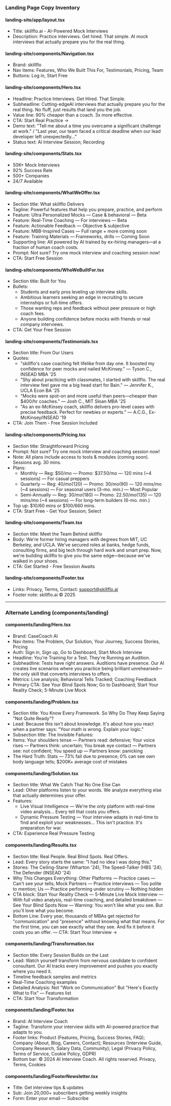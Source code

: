 ### Landing Page Copy Inventory

#### landing-site/app/layout.tsx
- Title: skillflo.ai - AI-Powered Mock Interviews
- Description: Practice interviews. Get hired. That simple. AI mock interviews that actually prepare you for the real thing.

#### landing-site/components/Navigation.tsx
- Brand: skillflo
- Nav items: Features, Who We Built This For, Testimonials, Pricing, Team
- Buttons: Log in, Start Free

#### landing-site/components/Hero.tsx
- Headline: Practice Interviews. Get Hired. That Simple.
- Subheadline: Cutting-edgeAI interviews that actually prepare you for the real thing. No fluff, just results that land you the job.
- Value line: 90% cheaper than a coach. 3x more effective.
- CTA: Start Real Practice →
- Demo text: "Tell me about a time you overcame a significant challenge at work." / "Last year, our team faced a critical deadline when our lead developer left unexpectedly..."
- Status text: AI Interview Session; Recording

#### landing-site/components/Stats.tsx
- 50K+ Mock Interviews
- 92% Success Rate
- 500+ Companies
- 24/7 Available

#### landing-site/components/WhatWeOffer.tsx
- Section title: What skillflo Delivers
- Tagline: Powerful features that help you prepare, practice, and perform
- Feature: Ultra Personalized Mocks — Case & behavioral — Beta
- Feature: Real-Time Coaching — For interviews — Beta
- Feature: Actionable Feedback — Objective & subjective
- Feature: MBB-Inspired Cases — Full range + more coming soon
- Feature: Training Materials — Frameworks, drills — Coming Soon
- Supporting line: All powered by AI trained by ex-hiring managers—at a fraction of human coach costs.
- Prompt: Not sure? Try one mock interview and coaching session now!
- CTA: Start Free Session

#### landing-site/components/WhoWeBuiltFor.tsx
- Section title: Built for You
- Bullets:
  - Students and early pros leveling up interview skills.
  - Ambitious learners seeking an edge in recruiting to secure internships or full-time offers.
  - Those wanting reps and feedback without peer pressure or high coach fees.
  - Anyone building confidence before mocks with friends or real company interviews.
- CTA: Get Your Free Session

#### landing-site/components/Testimonials.tsx
- Section title: From Our Users
- Quotes:
  - "skillflo's case coaching felt lifelike from day one. It boosted my confidence for peer mocks and nailed McKinsey." — Tyson C., INSEAD MBA '25
  - "Shy about practicing with classmates, I started with skillflo. The real interview feel gave me a big head start for Bain." — Jennifer K., UCLA Econ BA '25
  - "Mocks were spot-on and more useful than peers—cheaper than $400/hr coaches." — Josh C., MIT Sloan MBA '25
  - "As an ex-McKinsey coach, skillflo delivers pro-level cases with precise feedback. Perfect for newbies or experts." — A.C.G., Ex-McKinsey/INSEAD '19
- CTA: Join Them - Free Session Included

#### landing-site/components/Pricing.tsx
- Section title: Straightforward Pricing
- Prompt: Not sure? Try one mock interview and coaching session now!
- Note: All plans include access to tools & modules (coming soon). Sessions avg. 30 mins.
- Plans:
  - Monthly — Reg: $50/mo — Promo: $37.50/mo — 120 mins (~4 sessions) — For casual preppers
  - Quarterly — Reg: $40/mo ($120) — Promo: $30/mo ($90) — 120 mins/mo (~4 sessions) — For seasonal users (3-mo. min.) — Most Popular
  - Semi-Annually — Reg: $30/mo ($180) — Promo: $22.50/mo ($135) — 120 mins/mo (~4 sessions) — For long-term builders (6-mo. min.)
- Top up: $10/60 mins or $100/660 mins.
- CTA: Start Free - Get Your Session; Select

#### landing-site/components/Team.tsx
- Section title: Meet the Team Behind skillflo
- Body: We're former hiring managers with degrees from MIT, UC Berkeley, and UCLA. We've secured roles at banks, hedge funds, consulting firms, and big tech through hard work and smart prep. Now, we're building skillflo to give you the same edge—because we've walked in your shoes.
- CTA: Get Started - Free Session Awaits

#### landing-site/components/Footer.tsx
- Links: Privacy, Terms, Contact: support@skillflo.ai
- Footer note: skillflo.ai © 2025

---

### Alternate Landing (components/landing)

#### components/landing/Hero.tsx
- Brand: CaseCoach AI
- Nav items: The Problem, Our Solution, Your Journey, Success Stories, Pricing
- Auth: Sign in, Sign up, Go to Dashboard, Start Mock Interview
- Headline: You're Training for a Test. They're Running an Audition.
- Subheadline: Tests have right answers. Auditions have presence. Our AI creates live scenarios where you practice being brilliant unrehearsed—the only skill that converts interviews to offers.
- Metrics: Live analysis; Behavioral Tells Tracked; Coaching Feedback
- Primary CTA: See Your Blind Spots Now; Go to Dashboard; Start Your Reality Check; 5-Minute Live Mock

#### components/landing/Problem.tsx
- Section title: You Know Every Framework. So Why Do They Keep Saying "Not Quite Ready"?
- Lead: Because this isn't about knowledge. It's about how you react when a partner says: "Your math is wrong. Explain your logic."
- Subsection title: The Invisible Failures:
- Items: Your shoulders tense — Partners read: defensive; Your voice rises — Partners think: uncertain; You break eye contact — Partners see: not confident; You speed up — Partners know: panicking
- The Hard Truth: Stats — 73% fail due to presence; 0% can see own body language tells; $200K+ average cost of mistakes

#### components/landing/Solution.tsx
- Section title: What We Catch That No One Else Can
- Lead: Other platforms listen to your words. We analyze everything else that actually determines your offer.
- Features:
  - Live Visual Intelligence — We're the only platform with real-time video analysis... Every tell that costs you offers.
  - Dynamic Pressure Testing — Your interview adapts in real-time to find and exploit your weaknesses... This isn't practice. It's preparation for war.
- CTA: Experience Real Pressure Testing

#### components/landing/Results.tsx
- Section title: Real People. Real Blind Spots. Real Offers.
- Lead: Every story starts the same: "I had no idea I was doing this."
- Stories: The Ceiling-Starer (Wharton '24); The Speed-Talker (HBS '24); The Defender (INSEAD '24)
- Why This Changes Everything: Other Platforms — Practice cases — Can't see your tells; Mock Partners — Practice interviews — Too polite to mention; Us — Practice performing under scrutiny — Nothing hidden
- CTA block: Start Your Reality Check — 5-Minute Live Mock Interview — With full video analysis, real-time coaching, and detailed breakdown — See Your Blind Spots Now — Warning: You won't like what you see. But you'll love what you become.
- Bottom Line: Every year, thousands of MBAs get rejected for "communication" and "presence" without knowing what that means. For the first time, you can see exactly what they see. And fix it before it costs you an offer. — CTA: Start Your Interview →

#### components/landing/Transformation.tsx
- Section title: Every Session Builds on the Last
- Lead: Watch yourself transform from nervous candidate to confident consultant. Our AI tracks every improvement and pushes you exactly where you need it.
- Timeline feedback samples and metrics
- Real-Time Coaching examples
- Detailed Analysis: Not "Work on Communication" But "Here's Exactly What to Fix" — Features list
- CTA: Start Your Transformation

#### components/landing/Footer.tsx
- Brand: AI Interview Coach
- Tagline: Transform your interview skills with AI-powered practice that adapts to you.
- Footer links: Product (Features, Pricing, Success Stories, FAQ); Company (About, Blog, Careers, Contact); Resources (Interview Guide, Company Research, Salary Data, Community); Legal (Privacy Policy, Terms of Service, Cookie Policy, GDPR)
- Bottom bar: © 2024 AI Interview Coach. All rights reserved. Privacy, Terms, Cookies

#### components/landing/FooterNewsletter.tsx
- Title: Get interview tips & updates
- Sub: Join 20,000+ subscribers getting weekly insights
- Form: Enter your email — Subscribe


